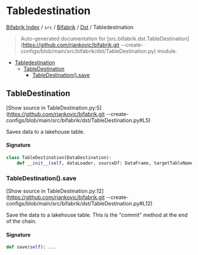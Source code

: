 # Tabledestination

[Bifabrik Index](../../../README.md#bifabrik-index) /
`src` /
[Bifabrik](../index.md#bifabrik) /
[Dst](./index.md#dst) /
Tabledestination

> Auto-generated documentation for [src.bifabrik.dst.TableDestination](https://github.com/rjankovic/bifabrik.git --create-configs/blob/main/src/bifabrik/dst/TableDestination.py) module.

- [Tabledestination](#tabledestination)
  - [TableDestination](#tabledestination)
    - [TableDestination().save](#tabledestination()save)

## TableDestination

[Show source in TableDestination.py:5](https://github.com/rjankovic/bifabrik.git --create-configs/blob/main/src/bifabrik/dst/TableDestination.py#L5)

Saves data to a lakehouse table.

#### Signature

```python
class TableDestination(DataDestination):
    def __init__(self, dataLoader, sourceDf: DataFrame, targetTableName: str): ...
```

### TableDestination().save

[Show source in TableDestination.py:12](https://github.com/rjankovic/bifabrik.git --create-configs/blob/main/src/bifabrik/dst/TableDestination.py#L12)

Save the data to a lakehouse table. This is the "commit" method at the end of the chain.

#### Signature

```python
def save(self): ...
```